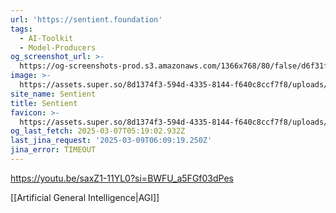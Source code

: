 ```yaml
---
url: 'https://sentient.foundation'
tags:
  - AI-Toolkit
  - Model-Producers
og_screenshot_url: >-
  https://og-screenshots-prod.s3.amazonaws.com/1366x768/80/false/d6f31fc3af970c2b6d3f9d08130d76392a560a32f16beafb12bd8afde9d4b758.jpeg
image: >-
  https://assets.super.so/8d1374f3-594d-4335-8144-f640c8ccf7f8/uploads/cover/0c89c4e0-9af3-4e4b-a598-094e74ad4549.png
site_name: Sentient
title: Sentient
favicon: >-
  https://assets.super.so/8d1374f3-594d-4335-8144-f640c8ccf7f8/uploads/favicon/e30dd467-a2cf-4a9e-b86e-8d72fe23a00f.png
og_last_fetch: 2025-03-07T05:19:02.932Z
last_jina_request: '2025-03-09T06:09:19.250Z'
jina_error: TIMEOUT
---
```


https://youtu.be/saxZ1-11YL0?si=BWFU_a5FGf03dPes

[[Artificial General Intelligence|AGI]]

